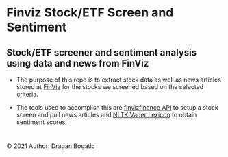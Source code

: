 # Finviz Stock/ETF Screen and Sentiment
## Stock/ETF screener and sentiment analysis using data and news from FinViz

* The purpose of this repo is to extract stock data as well as news articles stored at [FinViz](https://finviz.com/) for the stocks we screened based on the selected criteria.

* The tools used to accomplish this are [finvizfinance API](https://finvizfinance.readthedocs.io/en/latest/screener.html#module-finvizfinance.screener.overview) to setup a stock screen and pull news articles and [NLTK Vader Lexicon](https://pypi.org/project/vaderSentiment/) to obtain sentiment scores.

#
© 2021 Author: Dragan Bogatic